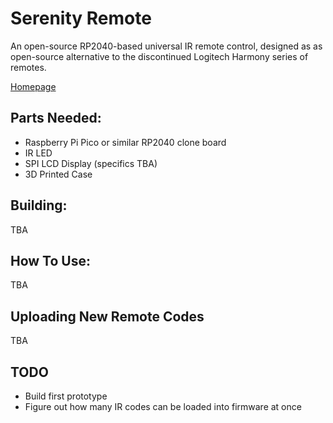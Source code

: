 # Serenity Remote
An open-source RP2040-based universal IR remote control, designed as as open-source alternative to the discontinued Logitech Harmony series of remotes.

[Homepage](https://faithvoid.github.io/serenity/)

## Parts Needed:
- Raspberry Pi Pico or similar RP2040 clone board
- IR LED
- SPI LCD Display (specifics TBA)
- 3D Printed Case


## Building:
TBA

## How To Use:
TBA

## Uploading New Remote Codes
TBA

## TODO
- Build first prototype
- Figure out how many IR codes can be loaded into firmware at once

